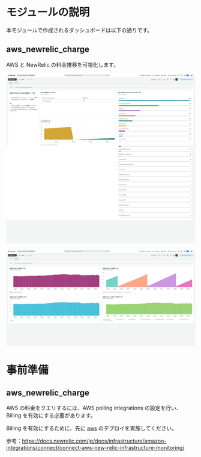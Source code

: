# モジュールの説明

本モジュールで作成されるダッシュボードは以下の通りです。

## aws_newrelic_charge

AWS と NewRelic の料金推移を可視化します。

![aws_newrelic_charge_aws](../../../attached-file/dashboard_aws_newrelic_charge_aws.png)

![aws_newrelic_charge_newrelic](../../../attached-file/dashboard_aws_newrelic_charge_newrelic.png)

# 事前準備

## aws_newrelic_charge

AWS の料金をクエリするには、AWS polling integrations の設定を行い、Billing を有効にする必要があります。

Billing を有効にするために、先に [aws](https://git.dmm.com/sre-team/newrelic-template/tree/main/aws) のデプロイを実施してください。

参考：https://docs.newrelic.com/jp/docs/infrastructure/amazon-integrations/connect/connect-aws-new-relic-infrastructure-monitoring/
